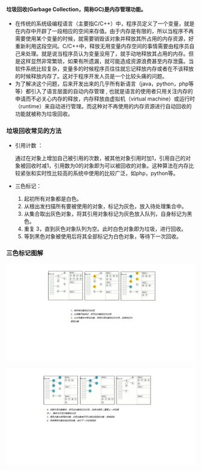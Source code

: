 #### 垃圾回收(Garbage Collection，简称GC)是内存管理功能。

+ 在传统的系统级编程语言（主要指C/C++）中，程序员定义了一个变量，就是在内存中开辟了一段相应的空间来存值。由于内存是有限的，所以当程序不再需要使用某个变量的时候，就需要销毁该对象并释放其所占用的内存资源，好重新利用这段空间。C/C++中，释放无用变量内存空间的事情需要由程序员自己来处理。就是说当程序员认为变量没用了，就手动地释放其占用的内存。但是这样显然非常繁琐，如果有所遗漏，就可能造成资源浪费甚至内存泄露。当软件系统比较复杂，变量多的时候程序员往往就忘记释放内存或者在不该释放的时候释放内存了。这对于程序开发人员是一个比较头痛的问题。
+ 为了解决这个问题，后来开发出来的几乎所有新语言（java，python，php等等）都引入了语言层面的自动内存管理 , 也就是语言的使用者只用关注内存的申请而不必关心内存的释放，内存释放由虚拟机（virtual machine）或运行时（runtime）来自动进行管理。而这种对不再使用的内存资源进行自动回收的功能就被称为垃圾回收。

### 垃圾回收常见的方法

+ 引用计数 ：

  通过在对象上增加自己被引用的次数，被其他对象引用时加1，引用自己的对象被回收时减1，引用数为0的对象即为可以被回收的对象。这种算法在内存比较紧张和实时性比较高的系统中使用的比较广泛，如php，python等。
+ 三色标记：
  1. 起初所有对象都是白色。
  2. 从根出发扫描所有要被使用的对象，标记为灰色，放入待处理集合中。
  3. 从集合取出灰色对象，将其引用对象标记为灰色放入队列，自身标记为黑色。
  4. 重复 3，直到灰色对象队列为空。此时白色对象即为垃圾，进行回收。
  5. 等到黑色对象被使用后将其全部标记为白色对象，等待下一次回收。

### 三色标记图解

![05三色标记上](../img/05三色标记上.png)

![06三色标记下](../img/06三色标记下.png)